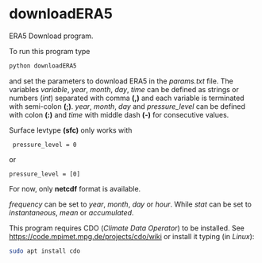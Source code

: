 # downloadERA5

ERA5 Download program.

To run this program type
```Bash
python downloadERA5
```

and set the parameters to download ERA5 in the _params.txt_ file. The variables _variable_, _year_, _month_, _day_, _time_ can be defined as strings or numbers (_int_) separated with comma **(,)** and each variable is terminated with semi-colon **(;)**.
_year_, _month_, _day_ and _pressure_level_ can be defined with colon **(:)** and _time_ with middle dash **(-)** for consecutive values.

 Surface levtype **(sfc)** only works with 
 
```
 pressure_level = 0
```

or

```
pressure_level = [0]
```
For now, only **netcdf** format is available.

_frequency_ can be set to _year_, _month_, _day_ or _hour_. While _stat_ can be set to _instantaneous_, _mean_ or _accumulated_.

This program requires CDO (_Climate Data Operator_) to be installed. See https://code.mpimet.mpg.de/projects/cdo/wiki or install it typing (in _Linux_):

```Bash
sudo apt install cdo

```

